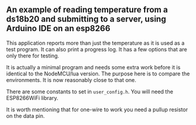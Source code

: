 An example of reading temperature from a ds18b20 and submitting to a server, using Arduino IDE on an esp8266
------------

This application reports more than just the temperature as it is used as a test program. It can also print a progress log. It has a few options that are only there for testing.

It is actually a minimal program and needs some extra work before it is identical to the NodeMCU/lua version. The purpose here is to compare the environments. It is now reasonably close to that one.

There are some constants to set in `user_config.h`. You will need the ESP8266WiFi library.

It is worth mentioning that for one-wire to work you need a pullup resistor on the data pin.
